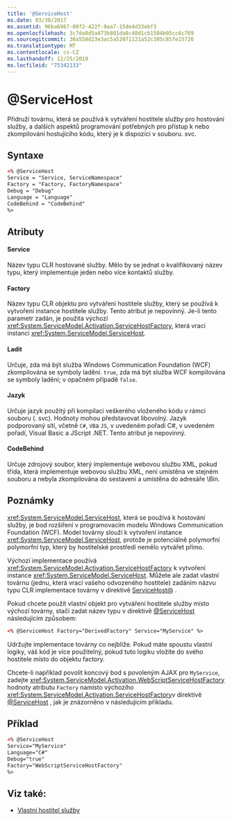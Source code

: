 ```yaml
---
title: '@ServiceHost'
ms.date: 03/30/2017
ms.assetid: 96ba6967-00f2-422f-9aa7-15de4d33ebf3
ms.openlocfilehash: 3c7da8d5a473b801da8c48d1cb1504b95cc6c769
ms.sourcegitcommit: 30a558d23e3ac5a52071121a52c305c85fe15726
ms.translationtype: MT
ms.contentlocale: cs-CZ
ms.lasthandoff: 12/25/2019
ms.locfileid: "75342133"
---
```

# <a name="servicehost"></a>\@ServiceHost
Přidruží továrnu, která se používá k vytváření hostitele služby pro hostování služby, a dalších aspektů programování potřebných pro přístup k nebo zkompilování hostujícího kódu, který je k dispozici v souboru. svc.  
  
## <a name="syntax"></a>Syntaxe  
  
```xml  
<% @ServiceHost
Service = "Service, ServiceNamespace"
Factory = "Factory, FactoryNamespace"
Debug = "Debug"
Language = "Language"
CodeBehind = "CodeBehind"
%>
```  
  
## <a name="attributes"></a>Atributy  
  
#### <a name="service"></a>Service  
 Název typu CLR hostované služby. Mělo by se jednat o kvalifikovaný název typu, který implementuje jeden nebo více kontaktů služby.  
  
#### <a name="factory"></a>Factory  
 Název typu CLR objektu pro vytváření hostitele služby, který se používá k vytvoření instance hostitele služby. Tento atribut je nepovinný. Je-li tento parametr zadán, je použita výchozí <xref:System.ServiceModel.Activation.ServiceHostFactory>, která vrací instanci <xref:System.ServiceModel.ServiceHost>.  
  
#### <a name="debug"></a>Ladit  
 Určuje, zda má být služba Windows Communication Foundation (WCF) zkompilována se symboly ladění. `true`, zda má být služba WCF kompilována se symboly ladění; v opačném případě `false`.  
  
#### <a name="language"></a>Jazyk  
 Určuje jazyk použitý při kompilaci veškerého vloženého kódu v rámci souboru (. svc). Hodnoty mohou představovat libovolný. Jazyk podporovaný sítí, včetně `C#`, `VB`a `JS`, v uvedeném pořadí C#, v uvedeném pořadí, Visual Basic a JScript .NET. Tento atribut je nepovinný.  
  
#### <a name="codebehind"></a>CodeBehind  
 Určuje zdrojový soubor, který implementuje webovou službu XML, pokud třída, která implementuje webovou službu XML, není umístěna ve stejném souboru a nebyla zkompilována do sestavení a umístěna do adresáře \Bin.  
  
## <a name="remarks"></a>Poznámky  
 <xref:System.ServiceModel.ServiceHost>, která se používá k hostování služby, je bod rozšíření v programovacím modelu Windows Communication Foundation (WCF). Model továrny slouží k vytvoření instance <xref:System.ServiceModel.ServiceHost>, protože je potenciálně polymorfní polymorfní typ, který by hostitelské prostředí nemělo vytvářet přímo.  
  
 Výchozí implementace používá <xref:System.ServiceModel.Activation.ServiceHostFactory> k vytvoření instance <xref:System.ServiceModel.ServiceHost>. Můžete ale zadat vlastní továrnu (jednu, která vrací vašeho odvozeného hostitele) zadáním názvu typu CLR implementace továrny v direktivě [ServiceHost\@](servicehost.md) .  
  
 Pokud chcete použít vlastní objekt pro vytváření hostitele služby místo výchozí továrny, stačí zadat název typu v direktivě [@ServiceHost](servicehost.md) následujícím způsobem:  
  
```xml  
<% @ServiceHost Factory="DerivedFactory" Service="MyService" %>  
```  
  
 Udržujte implementace továrny co nejblíže. Pokud máte spoustu vlastní logiky, váš kód je více použitelný, pokud tuto logiku vložíte do svého hostitele místo do objektu factory.  
  
 Chcete-li například povolit koncový bod s povoleným AJAX pro `MyService`, zadejte <xref:System.ServiceModel.Activation.WebScriptServiceHostFactory> hodnoty atributu `Factory` namísto výchozího <xref:System.ServiceModel.Activation.ServiceHostFactory>v direktivě [@ServiceHost](servicehost.md) , jak je znázorněno v následujícím příkladu.  
  
## <a name="example"></a>Příklad  
  
```xml  
<% @ServiceHost
Service="MyService"  
Language="C#"  
Debug="true"  
Factory="WebScriptServiceHostFactory"  
%>  
```  
  
## <a name="see-also"></a>Viz také:

- [Vlastní hostitel služby](../../../wcf/samples/custom-service-host.md)
